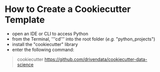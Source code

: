 # How to Create a Cookiecutter Template

- open an IDE or CLI to access Python
- from the Terminal, '''cd''' into the root folder (*e.g.* "python_projects")
- install the "cookiecutter" library
- enter the following command:

> cookiecutter https://github.com/drivendata/cookiecutter-data-science
